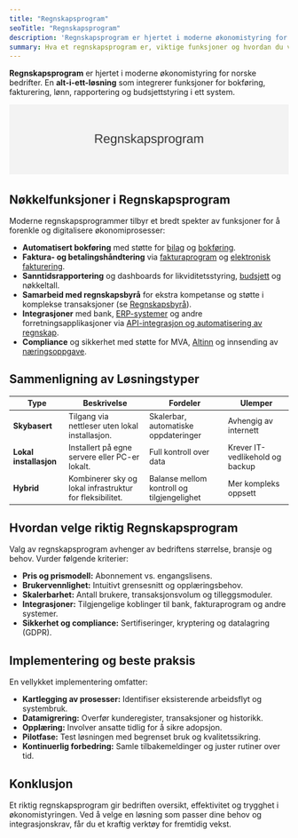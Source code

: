 ```yaml
---
title: "Regnskapsprogram"
seoTitle: "Regnskapsprogram"
description: 'Regnskapsprogram er hjertet i moderne økonomistyring for norske bedrifter. En alt-i-ett-løsning som integrerer funksjoner for bokføring, fakturering,...'
summary: Hva et regnskapsprogram er, viktige funksjoner og hvordan du velger riktig løsning for effektiv økonomistyring.
---
```


**Regnskapsprogram** er hjertet i moderne økonomistyring for norske bedrifter. En **alt-i-ett-løsning** som integrerer funksjoner for bokføring, fakturering, lønn, rapportering og budsjettstyring i ett system.

![Regnskapsprogram Oversikt](regnskapsprogram-image.svg)

## Nøkkelfunksjoner i Regnskapsprogram

Moderne regnskapsprogrammer tilbyr et bredt spekter av funksjoner for å forenkle og digitalisere økonomiprosesser:

* **Automatisert bokføring** med støtte for [bilag](/blogs/regnskap/bilag "Bilag - Komplett Guide til Regnskapsbilag") og [bokføring](/blogs/regnskap/hva-er-bokforing "Hva er Bokføring? En Komplett Guide til Norsk Bokføringspraksis").
* **Faktura- og betalingshåndtering** via [fakturaprogram](/blogs/regnskap/fakturaprogram "Fakturaprogram: Automatisert Fakturabehandling for Norske Bedrifter") og [elektronisk fakturering](/blogs/regnskap/hva-er-elektronisk-fakturering "Hva er elektronisk fakturering? Komplett Guide til Digitale Fakturaløsninger").
* **Sanntidsrapportering** og dashboards for likviditetsstyring, [budsjett](/blogs/regnskap/budsjett "Budsjett - Guide til Budsjettering og Finansplanlegging") og nøkkeltall.
* **Samarbeid med regnskapsbyrå** for ekstra kompetanse og støtte i komplekse transaksjoner (se [Regnskapsbyrå](/blogs/regnskap/regnskapsbyra "Regnskapsbyrå “ Hvordan velge riktig regnskapsbyrå for din bedrift")).
* **Integrasjoner** med bank, [ERP-systemer](/blogs/regnskap/hva-er-erp-system "Hva er ERP-system? Komplett Guide til Enterprise Resource Planning") og andre forretningsapplikasjoner via [API-integrasjon og automatisering av regnskap](/blogs/regnskap/api-integrasjon-automatisering-regnskap "API Integrasjon og Automatisering av Regnskap “ Komplett Guide til Digital Regnskapsføring").
* **Compliance** og sikkerhet med støtte for MVA, [Altinn](/blogs/regnskap/hva-er-altinn "Hva er Altinn? Komplett Guide til Norges Digitale Offentlige Tjenester") og innsending av [næringsoppgave](/blogs/regnskap/hva-er-naeringsoppgave "Hva er næringsoppgave? En Guide til Norsk Næringsoppgave").

## Sammenligning av Løsningstyper

| **Type**               | **Beskrivelse**                                                               | **Fordeler**                           | **Ulemper**                             |
|-------------------------|-------------------------------------------------------------------------------|----------------------------------------|-----------------------------------------|
| **Skybasert**           | Tilgang via nettleser uten lokal installasjon.                               | Skalerbar, automatiske oppdateringer   | Avhengig av internett                    |
| **Lokal installasjon**  | Installert på egne servere eller PC-er lokalt.                               | Full kontroll over data                | Krever IT-vedlikehold og backup          |
| **Hybrid**              | Kombinerer sky og lokal infrastruktur for fleksibilitet.                     | Balanse mellom kontroll og tilgjengelighet | Mer kompleks oppsett                 |

## Hvordan velge riktig Regnskapsprogram

Valg av regnskapsprogram avhenger av bedriftens størrelse, bransje og behov. Vurder følgende kriterier:

* **Pris og prismodell:** Abonnement vs. engangslisens.
* **Brukervennlighet:** Intuitivt grensesnitt og opplæringsbehov.
* **Skalerbarhet:** Antall brukere, transaksjonsvolum og tilleggsmoduler.
* **Integrasjoner:** Tilgjengelige koblinger til bank, fakturaprogram og andre systemer.
* **Sikkerhet og compliance:** Sertifiseringer, kryptering og datalagring (GDPR).

## Implementering og beste praksis

En vellykket implementering omfatter:

* **Kartlegging av prosesser:** Identifiser eksisterende arbeidsflyt og systembruk.
* **Datamigrering:** Overfør kunderegister, transaksjoner og historikk.
* **Opplæring:** Involver ansatte tidlig for å sikre adopsjon.
* **Pilotfase:** Test løsningen med begrenset bruk og kvalitetssikring.
* **Kontinuerlig forbedring:** Samle tilbakemeldinger og juster rutiner over tid.

## Konklusjon

Et riktig regnskapsprogram gir bedriften oversikt, effektivitet og trygghet i økonomistyringen. Ved å velge en løsning som passer dine behov og integrasjonskrav, får du et kraftig verktøy for fremtidig vekst.










